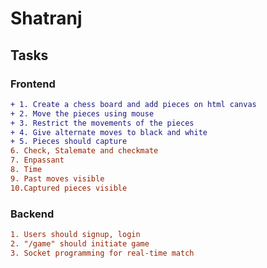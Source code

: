 # Shatranj

## Tasks 

### Frontend   
```diff
+ 1. Create a chess board and add pieces on html canvas 
+ 2. Move the pieces using mouse 
+ 3. Restrict the movements of the pieces  
+ 4. Give alternate moves to black and white  
+ 5. Pieces should capture   
6. Check, Stalemate and checkmate  
7. Enpassant 
8. Time 
9. Past moves visible
10.Captured pieces visible
```


### Backend  
```diff
1. Users should signup, login  
2. "/game" should initiate game  
3. Socket programming for real-time match
```
